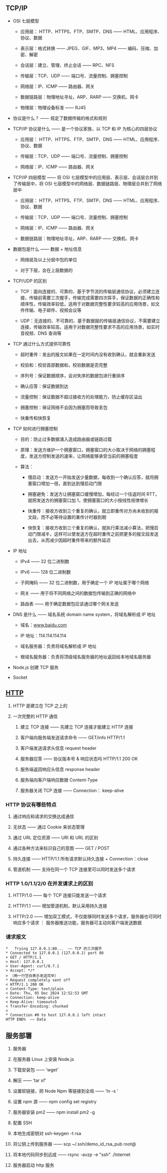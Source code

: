 ## TCP/IP

- OSI 七层模型

  - 应用层： HTTP、HTTPS、FTP、SMTP、DNS —— HTML、应用程序、协议、数据

  - 表示层：格式转换 —— JPEG、GIF、MP3、MP4 —— 编码、压缩、加密、解密

  - 会话层：建立、管理、终止会话 —— RPC、NFS

  - 传输层：TCP、UDP —— 端口号、流量控制、拥塞控制

  - 网络层：IP、ICMP —— 路由器、网关

  - 数据链路层：物理地址寻址，ARP、RARP —— 交换机、网卡

  - 物理层：物理设备标准 —— RJ45

- 协议是什么？ —— 规定了数据传输的格式和规则

- TCP/IP 协议是什么 —— 是一个协议家族，以 TCP 和 IP 为核心的四层协议

  - 应用层： HTTP、HTTPS、FTP、SMTP、DNS —— HTML、应用程序、协议、数据

  - 传输层：TCP、UDP —— 端口号、流量控制、拥塞控制

  - 网络层：IP、ICMP —— 路由器、网关

- TCP/IP 四层模型 —— 将 OSI 七层模型中的应用层、表示层、会话层合并到了传输层中，将 OSI 七层模型中的网络层、数据链路层、物理层合并到了网络层中

  - 应用层： HTTP、HTTPS、FTP、SMTP、DNS —— HTML、应用程序、协议、数据

  - 传输层：TCP、UDP —— 端口号、流量控制、拥塞控制

  - 网络层：IP、ICMP —— 路由器、网关

  - 数据链路层：物理地址寻址，ARP、RARP —— 交换机、网卡

- 数据包是什么 —— 数据 + 地址信息

  - 网络层及以上分层中包的单位

  - 对于下层，会在上层数据的

- TCP/UDP 的区别

  - TCP：面向连接的、可靠的、基于字节流的传输层通信协议，必须建立连接，传输前需要三次握手，传输完成需要四次挥手，保证数据的正确性和顺序性，传输效率较低，适用于对数据完整性要求较高的应用场景，如文件传输、电子邮件、视频会议等

  - UDP：无连接的、不可靠的、基于数据报的传输层通信协议，不需要建立连接，传输效率较高，适用于对数据完整性要求不高的应用场景，如实时音视频、DNS 查询等

- TCP 通过什么方式提供可靠性

  - 超时重传：发出的报文如果在一定时间内没有收到确认，就会重新发送

  - 校验和：校验首部数据和，校验数据是否完整

  - 序列号：保证数据顺序，会对失序的数据包进行重排序

  - 确认应答：保证数据到达

  - 流量控制：保证数据不超过接收方的处理能力，防止缓存区溢出

  - 拥塞控制：保证网络不会因为拥塞而导致丢包

  - 快重传和快恢复

- TCP 如何进行拥塞控制

  - 目的：防止过多数据涌入造成路由器或链路过载

  - 原理：发送方维护一个拥塞窗口，拥塞窗口的大小取决于网络的拥塞程度，发送方控制发送的速率，让网络能够承受当前的拥塞程度

  - 算法：

    - 慢启动：发送方一开始发送少量数据，每收到一个确认应答，就将拥塞窗口增加一倍，直到达到慢启动门限

    - 拥塞避免：发送方让拥塞窗口缓慢增加，每经过一个往返时间 RTT，就把发送方的拥塞窗口加 1，使拥塞窗口的大小按线性规律增长

    - 快重传：接收方收到三个重复的确认，就立即重传对方尚未收到的报文段，而不必等待设置的重传计时器到期

    - 快恢复：接收方收到三个重复的确认，就执行乘法减小算法，把慢启动门限减半，这样可以使发送方在超时重传之前把更多的报文段发送出去，从而减少因超时重传带来的额外延迟

- IP 地址

  - IPv4 —— 32 位二进制数

  - IPv6 —— 128 位二进制数

  - 子网掩码 —— 32 位二进制数，用于确定一个 IP 地址属于哪个网络

  - 网关 —— 用于将不同网络之间的数据包传输到正确的网络中

  - 路由表 —— 用于确定数据包应该通过哪个网关发送

- DNS 是什么 —— 域名系统 domain name system，将域名解析成 IP 地址

  - 域名：www.baidu.com

  - IP 地址：114.114.114.114

  - 域名服务器：负责将域名解析成 IP 地址

  - 根域名服务器：负责将顶级域名服务器的地址返回给本地域名服务器

- Node.js 创建 TCP 服务

- Socket

## [HTTP](https://juejin.cn/post/6844904045572800525)

1. HTTP 是建立在 TCP 之上的

2. 一次完整的 HTTP 通信

   1. 建立 TCP 连接 —— 先建立 TCP 连接才能建立 HTTP 连接

   2. 客户端向服务端发送请求命令 —— GET/info HTTP/1.1

   3. 客户端发送请求头信息 request header

   4. 服务器应答 —— 协议版本号 & 响应状态吗 HTTP/1.1 200 OK

   5. 服务端返回响应头信息 response header

   6. 服务端向客户端响应数据 Content-Type

   7. 服务器关闭 TCP 连接 —— Connection： keep-alive

### HTTP 协议有哪些特点

1. 通过响应和请求的交换达成通信

2. 无状态 —— 通过 Cookie 来状态管理

3. 通过 URL 定位资源 —— URI 和 URL 的区别

4. 通过各种方法来标识自己的意图 —— GET / POST

5. 持久连接 —— HTTP/1.1 所有请求默认持久连接 + Connection：close

6. 管道机制 —— 支持在同一个 TCP 连接里可以同时发送多个请求

### HTTP 1.0/1.1/2/0 在并发请求上的区别

1. HTTP/1.0 —— 每个 TCP 连接只能发送一个请求

2. HTTP/1.1 —— 增加管道机制，默认采用持久连接

3. HTTP/2.0 —— 增加双工模式，不仅能够同时发送多个请求，服务器也可同时响应多个请求 ｜ 服务器推送功能，服务器可主动向客户端发送数据

### 请求报文

```
*   Trying 127.0.0.1:80...  —— TCP 的三次握手
* Connected to 127.0.0.1 (127.0.0.1) port 80
> GET / HTTP/1.1
> Host: 127.0.0.1
> User-Agent: curl/8.7.1
> Accept: */*
> （用一行空白表示发送完毕）
* Request completely sent off
< HTTP/1.1 200 OK
< Content-Type: text/plain
< Date: Thu, 05 Dec 2024 12:52:53 GMT
< Connection: keep-alive
< Keep-Alive: timeout=5
< Transfer-Encoding: chunked
<
* Connection #0 to host 127.0.0.1 left intact
HTTP END%  —— Data
```

## 服务部署

1. 服务器

2. 在服务器 Linux 上安装 Node.js

3. 下载安装包 —— ‘wget’

4. 解压 —— ‘tar xf’

5. 设置软链接，把 Node Npm 等链接到全局 —— 'ln -s '

6. 设置 npm 源 —— npm config set registry

7. 服务器安装 pm2 —— npm install pm2 -g

8. 配置 SSH

9. 本地生成密钥对 ssh-keygen -t rsa

10. 将公钥上传到服务器 —— scp ~/.ssh/demo_id_rsa_pub root@

11. 将本地代码同步到远成 —— rsync -avzp -e "ssh" ./Internet

12. 服务器启动 http 服务
